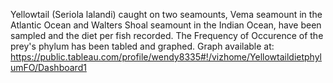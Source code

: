 Yellowtail (Seriola lalandi) caught on two seamounts, 
Vema seamount in the Atlantic Ocean and Walters Shoal seamount in the Indian Ocean, 
have been sampled and the diet per fish recorded. 
The Frequency of Occurence of the prey's phylum has been tabled and graphed.
Graph available at: https://public.tableau.com/profile/wendy8335#!/vizhome/YellowtaildietphylumFO/Dashboard1

